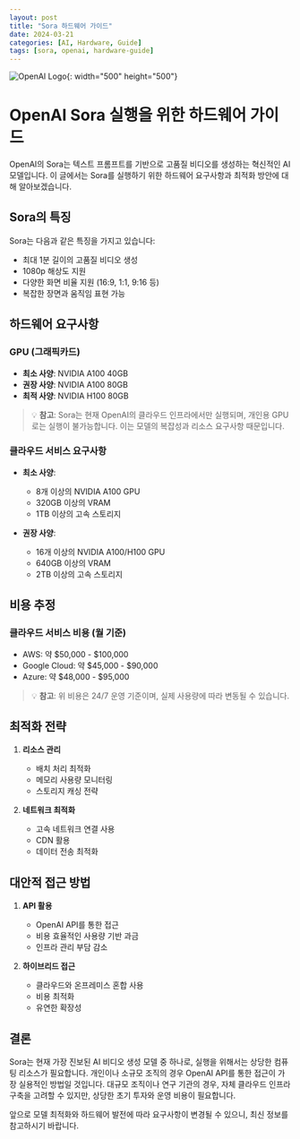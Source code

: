 ```yaml
---
layout: post
title: "Sora 하드웨어 가이드"
date: 2024-03-21
categories: [AI, Hardware, Guide]
tags: [sora, openai, hardware-guide]
---
```


![OpenAI Logo](https://upload.wikimedia.org/wikipedia/commons/0/04/ChatGPT_logo.svg){: width="500" height="500"}

# OpenAI Sora 실행을 위한 하드웨어 가이드

OpenAI의 Sora는 텍스트 프롬프트를 기반으로 고품질 비디오를 생성하는 혁신적인 AI 모델입니다. 이 글에서는 Sora를 실행하기 위한 하드웨어 요구사항과 최적화 방안에 대해 알아보겠습니다.

## Sora의 특징

Sora는 다음과 같은 특징을 가지고 있습니다:
- 최대 1분 길이의 고품질 비디오 생성
- 1080p 해상도 지원
- 다양한 화면 비율 지원 (16:9, 1:1, 9:16 등)
- 복잡한 장면과 움직임 표현 가능

## 하드웨어 요구사항

### GPU (그래픽카드)
- **최소 사양**: NVIDIA A100 40GB
- **권장 사양**: NVIDIA A100 80GB
- **최적 사양**: NVIDIA H100 80GB

> 💡 **참고**: Sora는 현재 OpenAI의 클라우드 인프라에서만 실행되며, 개인용 GPU로는 실행이 불가능합니다. 이는 모델의 복잡성과 리소스 요구사항 때문입니다.

### 클라우드 서비스 요구사항
- **최소 사양**: 
  - 8개 이상의 NVIDIA A100 GPU
  - 320GB 이상의 VRAM
  - 1TB 이상의 고속 스토리지

- **권장 사양**:
  - 16개 이상의 NVIDIA A100/H100 GPU
  - 640GB 이상의 VRAM
  - 2TB 이상의 고속 스토리지

## 비용 추정

### 클라우드 서비스 비용 (월 기준)
- AWS: 약 $50,000 - $100,000
- Google Cloud: 약 $45,000 - $90,000
- Azure: 약 $48,000 - $95,000

> 💡 **참고**: 위 비용은 24/7 운영 기준이며, 실제 사용량에 따라 변동될 수 있습니다.

## 최적화 전략

1. **리소스 관리**
   - 배치 처리 최적화
   - 메모리 사용량 모니터링
   - 스토리지 캐싱 전략

2. **네트워크 최적화**
   - 고속 네트워크 연결 사용
   - CDN 활용
   - 데이터 전송 최적화

## 대안적 접근 방법

1. **API 활용**
   - OpenAI API를 통한 접근
   - 비용 효율적인 사용량 기반 과금
   - 인프라 관리 부담 감소

2. **하이브리드 접근**
   - 클라우드와 온프레미스 혼합 사용
   - 비용 최적화
   - 유연한 확장성

## 결론

Sora는 현재 가장 진보된 AI 비디오 생성 모델 중 하나로, 실행을 위해서는 상당한 컴퓨팅 리소스가 필요합니다. 개인이나 소규모 조직의 경우 OpenAI API를 통한 접근이 가장 실용적인 방법일 것입니다. 대규모 조직이나 연구 기관의 경우, 자체 클라우드 인프라 구축을 고려할 수 있지만, 상당한 초기 투자와 운영 비용이 필요합니다.

앞으로 모델 최적화와 하드웨어 발전에 따라 요구사항이 변경될 수 있으니, 최신 정보를 참고하시기 바랍니다. 